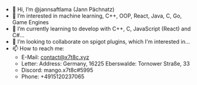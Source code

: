 - 👋 Hi, I’m @jannsaftlama (Jann Pächnatz)
- 👀 I’m interested in machine learning, C++, OOP, React, Java, C, Go, Game Engines
- 🌱 I’m currently learning to develop with C++, C, JavaScript (React) and C#...
- 💞️ I’m looking to collaborate on spigot plugins, which I'm interested in...
- 📫 How to reach me:
  -  E-Mail: contact@x7t8c.xyz
  -  Letter: 
         Address: Germany, 16225 Eberswalde: Tornower Straße, 33
  -  Discord: mango.x7t8c#5995
  -  Phone: +4915120237065

<!---
jannsaftlama/jannsaftlama is a ✨ special ✨ repository because its `README.md` (this file) appears on your GitHub profile.
You can click the Preview link to take a look at your changes.
--->
